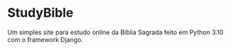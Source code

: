 # StudyBible
Um simples site para estudo online da Bíblia Sagrada feito em Python 3.10 com o framework Django.
